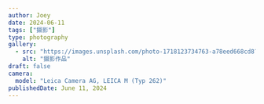 ```yaml
---
author: Joey
date: 2024-06-11
tags: ["摄影"]
type: photography
gallery:
  - src: "https://images.unsplash.com/photo-1718123734763-a78eed668cd8?ixlib=rb-4.1.0&auto=format&fit=crop&w=1200&q=80"
    alt: "摄影作品"
draft: false
camera:
  model: "Leica Camera AG, LEICA M (Typ 262)"
publishedDate: June 11, 2024
---
```


